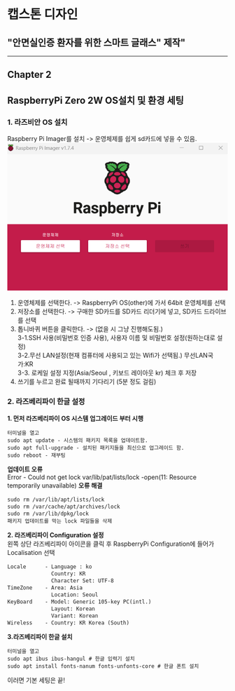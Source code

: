 # 캡스톤 디자인 
## "안면실인증 환자를 위한 스마트 글래스" 제작"

---
## Chapter 2
## RaspberryPi Zero 2W OS설치 및 환경 세팅

### 1. 라즈비안 OS 설치 
Raspberry Pi Imager를 설치 -> 운영체제를 쉽게 sd카드에 넣을 수 있음.
![img.png](images/raspbian.png)
1. 운영체제를 선택한다. -> RaspberryPi OS(other)에 가서 64bit 운영체제를 선택<br>
2. 저장소를 선택한다. -> 구매한 SD카드를 SD카드 리더기에 넣고, SD카드 드라이브를 선택<br>
3. 톱니바퀴 버튼을 클릭한다. -> (없을 시 그냥 진행해도됨.)<br>
3-1.SSH 사용(비밀번호 인증 사용), 사용자 이름 및 비밀번호 설정(원하는대로 설정) <br>
3-2.무선 LAN설정(현재 컴퓨터에 사용되고 있는 Wifi가 선택됨.) 무선LAN국가:KR <br>
3-3. 로케일 설정 지정(Asia/Seoul , 키보드 레이아웃 kr) 체크 후 저장
4. 쓰기를 누르고 완료 될때까지 기다리기 (5분 정도 걸림)

### 2. 라즈베리파이 한글 설정
**1. 먼저 라즈베리파이 OS 시스템 업그레이드 부터 시행**
```bazaar
터미널을 열고
sudo apt update - 시스템의 패키지 목록을 업데이트함.
sudo apt full-upgrade - 설치된 패키지들을 최신으로 업그레이드 함.
sudo reboot - 재부팅
```
**업데이트 오류**<br>
Error - Could not get lock var/lib/pat/lists/lock -open(11: Resource temporarily unavailable)
**오류 해결** <br>
```bazaar
sudo rm /var/lib/apt/lists/lock 
sudo rm /var/cache/apt/archives/lock
sudo rm /var/lib/dpkg/lock
패키지 업데이트를 막는 lock 파일들을 삭제
```
**2. 라즈베리파이 Configuration 설정**<br>
왼쪽 상단 라즈베리파이 아이콘을 클릭 후 RaspberryPi Configuration에 들어가 Localisation 선택
```bazaar
Locale      - Language : ko
              Country: KR
              Character Set: UTF-8
TimeZone    - Area: Asia
              Location: Seoul
KeyBoard    - Model: Generic 105-key PC(intl.)
              Layout: Korean
              Variant: Korean
Wireless    - Country: KR Korea (South) 
```
**3.라즈베리파이 한글 설치**<br>
```bazaar
터미널을 열고
sudo apt ibus ibus-hangul # 한글 입력기 설치
sudo apt install fonts-nanum fonts-unfonts-core # 한글 폰트 설치
```

이러면 기본 세팅은 끝!
